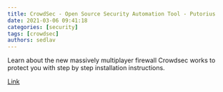 ```yaml
---
title: CrowdSec - Open Source Security Automation Tool - Putorius
date: 2021-03-06 09:41:18
categories: [security]
tags: [crowdsec]
authors: sedlav
---
```


Learn about the new massively multiplayer firewall Crowdsec works to protect you with step by step installation instructions.

[Link](https://www.putorius.net/secure-your-linux-servers-crowdsec.html)
